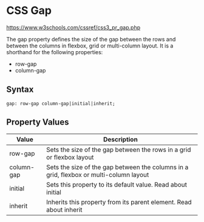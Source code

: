 # CSS Gap

https://www.w3schools.com/cssref/css3_pr_gap.php

The gap property defines the size of the gap between the rows and between the columns in flexbox, grid or multi-column layout. It is a shorthand for the following properties:

- row-gap
- column-gap

## Syntax

`gap: row-gap column-gap|initial|inherit;`

## Property Values
| Value	| Description |
| ------- | ----------- |
|row-gap |	Sets the size of the gap between the rows in a grid or flexbox layout	
| column-gap |	Sets the size of the gap between the columns in a grid, flexbox or multi-column layout	
| initial | Sets this property to its default value. Read about initial	
| inherit | Inherits this property from its parent element. Read about inherit